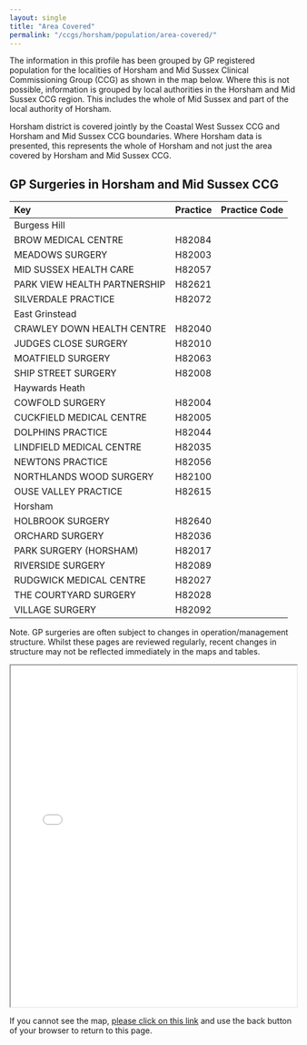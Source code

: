 ```yaml
---
layout: single
title: "Area Covered"
permalink: "/ccgs/horsham/population/area-covered/"
---
```

The information in this profile has been grouped by GP registered population for the localities of Horsham and Mid Sussex Clinical Commissioning Group (CCG) as shown in the map below. Where this is not possible, information is grouped by local authorities in the Horsham and Mid Sussex CCG region. This includes the whole of Mid Sussex and part of the local authority of Horsham.<br />

Horsham district is covered jointly by the Coastal West Sussex CCG and Horsham and Mid Sussex CCG boundaries. Where Horsham data is presented, this represents the whole of Horsham and not just the area covered by Horsham and Mid Sussex CCG.<br />

## GP Surgeries in Horsham and Mid Sussex CCG

Key | Practice | Practice Code| 
:-- | :------- | ------------:|
Burgess Hill |  |  |
 | BROW MEDICAL CENTRE | H82084 |
 | MEADOWS SURGERY | H82003 |
 | MID SUSSEX HEALTH CARE | H82057 |
  | PARK VIEW HEALTH PARTNERSHIP | H82621 |
  | SILVERDALE PRACTICE | H82072 |
East Grinstead |  |  |
  | CRAWLEY DOWN HEALTH CENTRE | H82040 |
  | JUDGES CLOSE SURGERY | H82010 |
  | MOATFIELD SURGERY | H82063 |
  | SHIP STREET SURGERY | H82008 |
Haywards Heath |  |  |
  | COWFOLD SURGERY | H82004 |
  | CUCKFIELD MEDICAL CENTRE | H82005 |
  | DOLPHINS PRACTICE | H82044 |
  | LINDFIELD MEDICAL CENTRE | H82035 |
  | NEWTONS PRACTICE | H82056 |
  | NORTHLANDS WOOD SURGERY | H82100 |
  | OUSE VALLEY PRACTICE | H82615 |
Horsham |  |  |
  | HOLBROOK SURGERY | H82640 |
  | ORCHARD SURGERY | H82036 |
  | PARK SURGERY (HORSHAM) | H82017 |
  | RIVERSIDE SURGERY | H82089 |
  | RUDGWICK MEDICAL CENTRE | H82027 |
  | THE COURTYARD SURGERY | H82028 |
  | VILLAGE SURGERY | H82092 |

Note. GP surgeries are often subject to changes in operation/management structure. Whilst these pages are reviewed regularly, recent changes in structure may not be reflected immediately in the maps and tables.

<iframe src="/assets/htmlwidgets/HMS_GPs_Oct16.html" width="100%" height="600"></iframe>

If you cannot see the map, [please click on this link](/assets/htmlwidgets/HMS_GPs_Oct16.html) and use the back button of your browser to return to this page.
